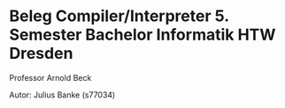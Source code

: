 # Beleg Compiler/Interpreter 5. Semester Bachelor Informatik HTW Dresden
Professor Arnold Beck

Autor: Julius Banke (s77034)
